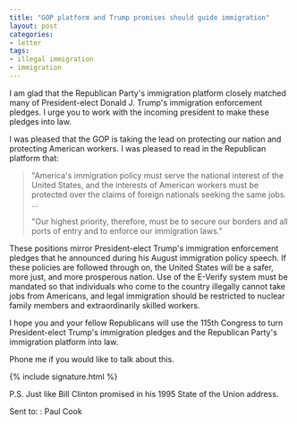 ```yaml
---
title: "GOP platform and Trump promises should guide immigration"
layout: post
categories:
- letter
tags:
- illegal immigration
- immigration
---
```


I am glad that the Republican Party's immigration platform closely matched many of President-elect Donald J. Trump's immigration enforcement pledges. I urge you to work with the incoming president to make these pledges into law.

I was pleased that the GOP is taking the lead on protecting our nation and protecting American workers. I was pleased to read in the Republican platform that:

> "America's immigration policy must serve the national interest of the United States, and the interests of American workers must be protected over the claims of foreign nationals seeking the same jobs. ...
>
> "Our highest priority, therefore, must be to secure our borders and all ports of entry and to enforce our immigration laws."

These positions mirror President-elect Trump's immigration enforcement pledges that he announced during his August immigration policy speech. If these policies are followed through on, the United States will be a safer, more just, and more prosperous nation. Use of the E-Verify system must be mandated so that individuals who come to the country illegally cannot take jobs from Americans, and legal immigration should be restricted to nuclear family members and extraordinarily skilled workers.

I hope you and your fellow Republicans will use the 115th Congress to turn President-elect Trump's immigration pledges and the Republican Party's immigration platform into law.

Phone me if you would like to talk about this.

{% include signature.html %}

P.S. Just like Bill Clinton promised in his 1995 State of the Union address.

Sent to:
: Paul Cook

